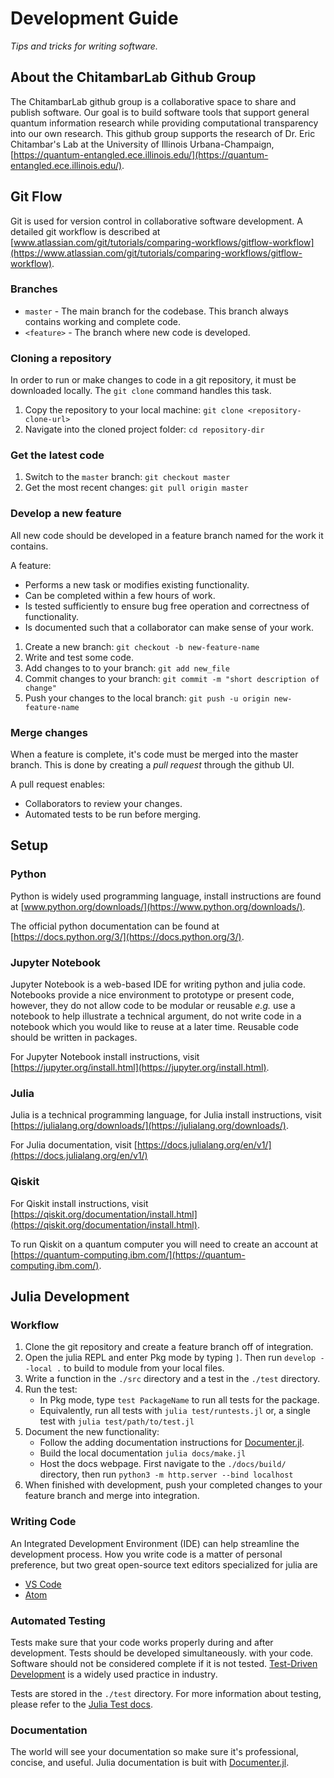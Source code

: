 # Development Guide

*Tips and tricks for writing software.*

## About the ChitambarLab Github Group

The ChitambarLab github group is a collaborative space to share and publish software. Our goal is to build software tools that support general quantum information research while providing computational transparency into our own research. This github group supports the research of Dr. Eric Chitambar's Lab at the University of Illinois Urbana-Champaign, [https://quantum-entangled.ece.illinois.edu/](https://quantum-entangled.ece.illinois.edu/).

## Git Flow

Git is used for version control in collaborative software development. A detailed git workflow is described at
[www.atlassian.com/git/tutorials/comparing-workflows/gitflow-workflow](https://www.atlassian.com/git/tutorials/comparing-workflows/gitflow-workflow).

### Branches

* `master` - The main branch for the codebase. This branch always contains working and complete code.
* `<feature>` - The branch where new code is developed.

### Cloning a repository

In order to run or make changes to code in a git repository, it must be downloaded locally. The `git clone` command handles this task.

1. Copy the repository to your local machine: `git clone <repository-clone-url>`
2. Navigate into the cloned project folder: `cd repository-dir`

### Get the latest code

1. Switch to the `master` branch: `git checkout master`
2. Get the most recent changes: `git pull origin master`

### Develop a new feature

All new code should be developed in a feature branch named for the work it contains.

A feature:
* Performs a new task or modifies existing functionality.
* Can be completed within a few hours of work.
* Is tested sufficiently to ensure bug free operation and correctness of functionality.
* Is documented such that a collaborator can make sense of your work.

1. Create a new branch: `git checkout -b new-feature-name`
2. Write and test some code.
3. Add changes to to your branch: `git add new_file`
4. Commit changes to your branch: `git commit -m "short description of change"`
5. Push your changes to the local branch: `git push -u origin new-feature-name`

### Merge changes

When a feature is complete, it's code must be merged into the master branch.
This is done by creating a *pull request* through the github UI.

A pull request enables:
* Collaborators to review your changes.
* Automated tests to be run before merging.

## Setup

### Python

Python is widely used programming language, install instructions are found at [www.python.org/downloads/](https://www.python.org/downloads/).

The official python documentation can be found at [https://docs.python.org/3/](https://docs.python.org/3/).

### Jupyter Notebook

Jupyter Notebook is a web-based IDE for writing python and julia code. Notebooks provide a nice environment to prototype or present code, however, they do not allow code to be modular or reusable *e.g.* use a notebook to help illustrate a technical argument, do not write code in a notebook which you would like to reuse at a later time. Reusable code should be written in packages.

For Jupyter Notebook install instructions, visit [https://jupyter.org/install.html](https://jupyter.org/install.html).

### Julia

Julia is a technical programming language, for Julia install instructions, visit [https://julialang.org/downloads/](https://julialang.org/downloads/).

For Julia documentation, visit [https://docs.julialang.org/en/v1/](https://docs.julialang.org/en/v1/)

### Qiskit

For Qiskit install instructions, visit [https://qiskit.org/documentation/install.html](https://qiskit.org/documentation/install.html).

To run Qiskit on a quantum computer you will need to create an account at [https://quantum-computing.ibm.com/](https://quantum-computing.ibm.com/).

## Julia Development

### Workflow

1. Clone the git repository and create a feature branch off of integration.
2. Open the julia REPL and enter Pkg mode by typing `]`. Then run `develop --local .` to build to module from your local files.
3. Write a function in the `./src` directory and a test in the `./test` directory.
4. Run the test:
      * In Pkg mode, type `test PackageName` to run all tests for the package.
      * Equivalently, run all tests with `julia test/runtests.jl` or, a single test with `julia test/path/to/test.jl`
5. Document the new functionality:
      * Follow the adding documentation instructions for [Documenter.jl](https://juliadocs.github.io/Documenter.jl/stable/man/guide/#Adding-Some-Docstrings-1).
      * Build the local documentation `julia docs/make.jl`
      * Host the docs webpage. First navigate to the `./docs/build/` directory, then run `python3 -m http.server --bind localhost`
6. When finished with development, push your completed changes to your feature branch and merge into integration.


### Writing Code

An Integrated Development Environment (IDE) can help streamline the development process. How you write code is a matter of personal preference, but two great open-source text editors specialized for julia are
* [VS Code](https://www.julia-vscode.org/)
* [Atom](https://junolab.org/)


### Automated Testing

Tests make sure that your code works properly during and after development. Tests should be developed simultaneously. with your code. Software should not be considered complete if it is not tested. [Test-Driven Development](http://agiledata.org/essays/tdd.html) is a widely used practice in industry.

Tests are stored in the `./test` directory. For more information about testing, please refer to the [Julia Test docs](https://docs.julialang.org/en/v1/stdlib/Test/).

### Documentation

The world will see your documentation so make sure it's professional, concise, and useful. Julia documentation is buit with [Documenter.jl](https://juliadocs.github.io/Documenter.jl/stable/). 

